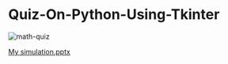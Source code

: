 # Quiz-On-Python-Using-Tkinter



![math-quiz](https://user-images.githubusercontent.com/67478735/98470004-36cfdf00-21fc-11eb-9bf0-d2b58184b39c.PNG)

[My simulation.pptx](https://github.com/Ahmadali1233/Quiz-On-Python/files/5506633/My.simulation.pptx)

